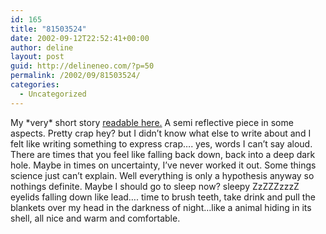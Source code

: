 ```yaml
---
id: 165
title: "81503524"
date: 2002-09-12T22:52:41+00:00
author: deline
layout: post
guid: http://delineneo.com/?p=50
permalink: /2002/09/81503524/
categories:
  - Uncategorized
---
```

My \*very\* short story [readable here.](../notes/english/short_story.doc) A semi reflective piece in some aspects. Pretty crap hey? but I didn&#8217;t know what else to write about and I felt like writing something to express crap&#8230;. yes, words I can&#8217;t say aloud. There are times that you feel like falling back down, back into a deep dark hole. Maybe in times on uncertainty, I&#8217;ve never worked it out. Some things science just can&#8217;t explain. Well everything is only a hypothesis anyway so nothings definite. Maybe I should go to sleep now? sleepy ZzZZZzzzZ eyelids falling down like lead&#8230;. time to brush teeth, take drink and pull the blankets over my head in the darkness of night&#8230;like a animal hiding in its shell, all nice and warm and comfortable.